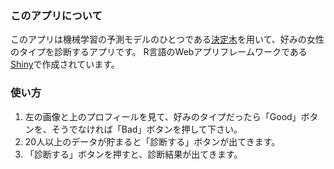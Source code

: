 ### このアプリについて	

このアプリは機械学習の予測モデルのひとつである<a href="https://ja.wikipedia.org/wiki/%E6%B1%BA%E5%AE%9A%E6%9C%A8" target="_blank">決定木</a>を用いて、好みの女性のタイプを診断するアプリです。
R言語のWebアプリフレームワークである<a href="http://shiny.rstudio.com/" target="_blank">Shiny</a>で作成されています。

### 使い方

1. 左の画像と上のプロフィールを見て、好みのタイプだったら「Good」ボタンを、そうでなければ「Bad」ボタンを押して下さい。
2. 20人以上のデータが貯まると「診断する」ボタンが出てきます。
3. 「診断する」ボタンを押すと、診断結果が出てきます。
